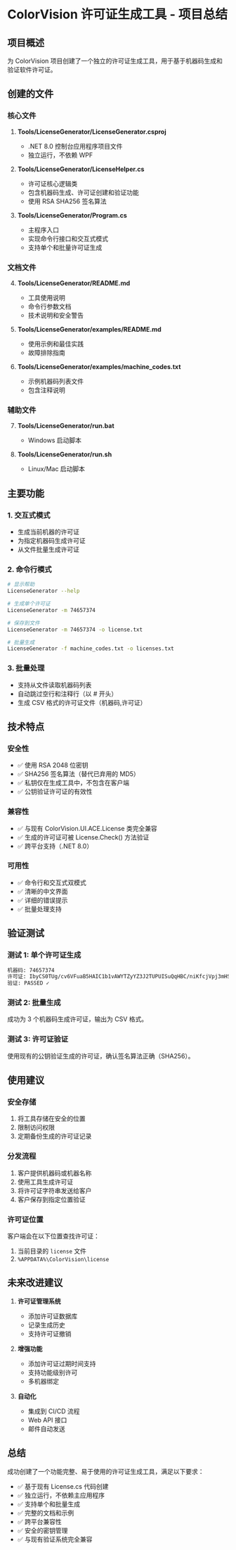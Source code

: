 # ColorVision 许可证生成工具 - 项目总结

## 项目概述

为 ColorVision 项目创建了一个独立的许可证生成工具，用于基于机器码生成和验证软件许可证。

## 创建的文件

### 核心文件

1. **Tools/LicenseGenerator/LicenseGenerator.csproj**
   - .NET 8.0 控制台应用程序项目文件
   - 独立运行，不依赖 WPF

2. **Tools/LicenseGenerator/LicenseHelper.cs**
   - 许可证核心逻辑类
   - 包含机器码生成、许可证创建和验证功能
   - 使用 RSA SHA256 签名算法

3. **Tools/LicenseGenerator/Program.cs**
   - 主程序入口
   - 实现命令行接口和交互式模式
   - 支持单个和批量许可证生成

### 文档文件

4. **Tools/LicenseGenerator/README.md**
   - 工具使用说明
   - 命令行参数文档
   - 技术说明和安全警告

5. **Tools/LicenseGenerator/examples/README.md**
   - 使用示例和最佳实践
   - 故障排除指南

6. **Tools/LicenseGenerator/examples/machine_codes.txt**
   - 示例机器码列表文件
   - 包含注释说明

### 辅助文件

7. **Tools/LicenseGenerator/run.bat**
   - Windows 启动脚本

8. **Tools/LicenseGenerator/run.sh**
   - Linux/Mac 启动脚本

## 主要功能

### 1. 交互式模式
- 生成当前机器的许可证
- 为指定机器码生成许可证
- 从文件批量生成许可证

### 2. 命令行模式
```bash
# 显示帮助
LicenseGenerator --help

# 生成单个许可证
LicenseGenerator -m 74657374

# 保存到文件
LicenseGenerator -m 74657374 -o license.txt

# 批量生成
LicenseGenerator -f machine_codes.txt -o licenses.txt
```

### 3. 批量处理
- 支持从文件读取机器码列表
- 自动跳过空行和注释行（以 # 开头）
- 生成 CSV 格式的许可证文件（机器码,许可证）

## 技术特点

### 安全性
- ✅ 使用 RSA 2048 位密钥
- ✅ SHA256 签名算法（替代已弃用的 MD5）
- ✅ 私钥仅在生成工具中，不包含在客户端
- ✅ 公钥验证许可证的有效性

### 兼容性
- ✅ 与现有 ColorVision.UI.ACE.License 类完全兼容
- ✅ 生成的许可证可被 License.Check() 方法验证
- ✅ 跨平台支持（.NET 8.0）

### 可用性
- ✅ 命令行和交互式双模式
- ✅ 清晰的中文界面
- ✅ 详细的错误提示
- ✅ 批量处理支持

## 验证测试

### 测试 1: 单个许可证生成
```bash
机器码: 74657374
许可证: IbyCS0TUg/cv6VFuaB5HAIC1b1vAWYTZyYZ3J2TUPUISuQqHBC/niKfcjVpj3mHS44rKqAegv5fs7TBHDnXeS1QB6IWW/mD/U6gSc9Rzkg+94ogc29sJMCtP4Hep8FJSmjhnbrRPFPoGd7PX8IpnO02XZvbs/WhluFXjYYS2jhs=
验证: PASSED ✓
```

### 测试 2: 批量生成
成功为 3 个机器码生成许可证，输出为 CSV 格式。

### 测试 3: 许可证验证
使用现有的公钥验证生成的许可证，确认签名算法正确（SHA256）。

## 使用建议

### 安全存储
1. 将工具存储在安全的位置
2. 限制访问权限
3. 定期备份生成的许可证记录

### 分发流程
1. 客户提供机器码或机器名称
2. 使用工具生成许可证
3. 将许可证字符串发送给客户
4. 客户保存到指定位置验证

### 许可证位置
客户端会在以下位置查找许可证：
1. 当前目录的 `license` 文件
2. `%APPDATA%\ColorVision\license`

## 未来改进建议

1. **许可证管理系统**
   - 添加许可证数据库
   - 记录生成历史
   - 支持许可证撤销

2. **增强功能**
   - 添加许可证过期时间支持
   - 支持功能级别许可
   - 多机器绑定

3. **自动化**
   - 集成到 CI/CD 流程
   - Web API 接口
   - 邮件自动发送

## 总结

成功创建了一个功能完整、易于使用的许可证生成工具，满足以下要求：

- ✅ 基于现有 License.cs 代码创建
- ✅ 独立运行，不依赖主应用程序
- ✅ 支持单个和批量生成
- ✅ 完整的文档和示例
- ✅ 跨平台兼容性
- ✅ 安全的密钥管理
- ✅ 与现有验证系统完全兼容
